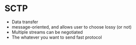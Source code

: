 # SCTP
- Data transfer
- message-oriented, and allows user to choose lossy (or not)
- Multiple streams can be negotiated
- The whatever you want to send fast protocol
